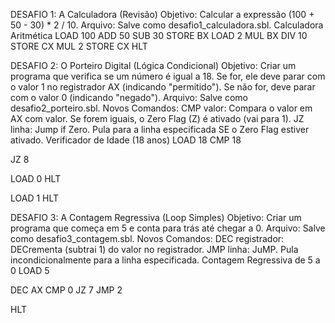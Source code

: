 DESAFIO 1: A Calculadora (Revisão)
Objetivo: Calcular a expressão (100 + 50 - 30) * 2 / 10.
Arquivo: Salve como desafio1_calculadora.sbl.
Calculadora Aritmética
LOAD 100
ADD 50
SUB 30
STORE BX
LOAD 2
MUL BX
DIV 10
STORE CX
MUL 2
STORE CX
HLT

DESAFIO 2: O Porteiro Digital (Lógica Condicional)
Objetivo: Criar um programa que verifica se um número é igual a 18. Se for, ele deve parar com o valor 1 no registrador AX (indicando "permitido"). Se não for, deve parar com o valor 0 (indicando "negado").
Arquivo: Salve como desafio2_porteiro.sbl.
Novos Comandos:
CMP valor: Compara o valor em AX com valor. Se forem iguais, o Zero Flag (Z) é ativado (vai para 1).
JZ linha: Jump if Zero. Pula para a linha especificada SE o Zero Flag estiver ativado.
Verificador de Idade (18 anos)
LOAD 18
CMP 18

JZ 8

LOAD 0
HLT

LOAD 1
HLT

DESAFIO 3: A Contagem Regressiva (Loop Simples)
Objetivo: Criar um programa que começa em 5 e conta para trás até chegar a 0.
Arquivo: Salve como desafio3_contagem.sbl.
Novos Comandos:
DEC registrador: DECrementa (subtrai 1) do valor no registrador.
JMP linha: JuMP. Pula incondicionalmente para a linha especificada.
Contagem Regressiva de 5 a 0
LOAD 5 

DEC AX 
CMP 0
JZ 7
JMP 2

HLT
